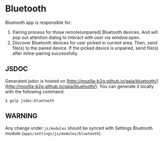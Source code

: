 # Bluetooth
Bluetooth app is responsible for:

1. Pairing process for those remote(unpaired) Bluetooth devices. And will pop out attention dialog to interact with user via window.open.
2. Discover Bluetooth devices for user picked in current area. Then, send file(s) to the paired device. If the picked device is unpaired, send file(s) after inline-pairing successfully.


## JSDOC

Generated jsdoc is hosted on [http://mozilla-b2g.github.io/gaia/bluetooth/](http://mozilla-b2g.github.io/gaia/bluetooth/). You can generate it locally with the following command:

```
$ gulp jsdoc:bluetooth
```


## WARNING

Any change under `js/modules` should be synced with Settings Bluetooth module (`apps/settings/js/modules/bluetooth`).
